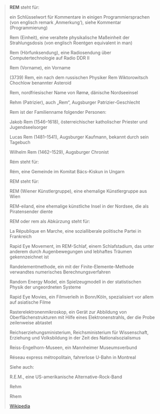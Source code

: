 > **REM** steht für:
>
> 
>
> ein Schlüsselwort für Kommentare in einigen Programmiersprachen (von englisch remark ‚Anmerkung‘), siehe Kommentar (Programmierung)
>
> Rem (Einheit), eine veraltete physikalische Maßeinheit der Strahlungsdosis (von englisch Roentgen equivalent in man)
>
> Rem (Hörfunksendung), eine Radiosendung über Computertechnologie auf Radio DDR II
>
> Rem (Vorname), ein Vorname
>
> (3739) Rem, ein nach dem russischen Physiker Rem Wiktorowitsch Chochlow benannter Asteroid
>
> Rem, nordfriesischer Name von Rømø, dänische Nordseeinsel
>
> Rehm (Patrizier), auch „Rem“, Augsburger Patrizier-Geschlecht
>
> 
>
> Rem ist der Familienname folgender Personen:
>
> 
>
> Jakob Rem (1546–1618), österreichischer katholischer Priester und Jugendseelsorger
>
> Lucas Rem (1481–1541), Augsburger Kaufmann, bekannt durch sein Tagebuch
>
> Wilhelm Rem (1462–1529), Augsburger Chronist
>
> 
>
> Rém steht für:
>
> 
>
> Rém, eine Gemeinde im Komitat Bács-Kiskun in Ungarn
>
> 
>
> REM steht für:
>
> 
>
> REM (Wiener Künstlergruppe), eine ehemalige Künstlergruppe aus Wien
>
> REM-eiland, eine ehemalige künstliche Insel in der Nordsee, die als Piratensender diente
>
> 
>
> REM oder rem als Abkürzung steht für:
>
> 
>
> La République en Marche, eine sozialliberale politische Partei in Frankreich
>
> Rapid Eye Movement, im REM-Schlaf, einem Schlafstadium, das unter anderem durch Augenbewegungen und lebhaftes Träumen gekennzeichnet ist
>
> Randelementmethode, ein mit der Finite-Elemente-Methode verwandtes numerisches Berechnungsverfahren
>
> Random Energy Model, ein Spielzeugmodell in der statistischen Physik der ungeordneten Systeme
>
> Rapid Eye Movies, ein Filmverleih in Bonn/Köln, spezialisiert vor allem auf asiatische Filme
>
> Rasterelektronenmikroskop, ein Gerät zur Abbildung von Oberflächenstrukturen mit Hilfe eines Elektronenstrahls, der die Probe zeilenweise abtastet
>
> Reichserziehungsministerium, Reichsministerium für Wissenschaft, Erziehung und Volksbildung in der Zeit des Nationalsozialismus
>
> Reiss-Engelhorn-Museen, ein Mannheimer Museumsverbund
>
> Réseau express métropolitain, fahrerlose U-Bahn in Montreal
>
> 
>
> Siehe auch:
>
> 
>
> R.E.M., eine US-amerikanische Alternative-Rock-Band
>
> Rehm
>
> Rhem
>
> [Wikipedia](https://de.wikipedia.org/wiki/REM)
